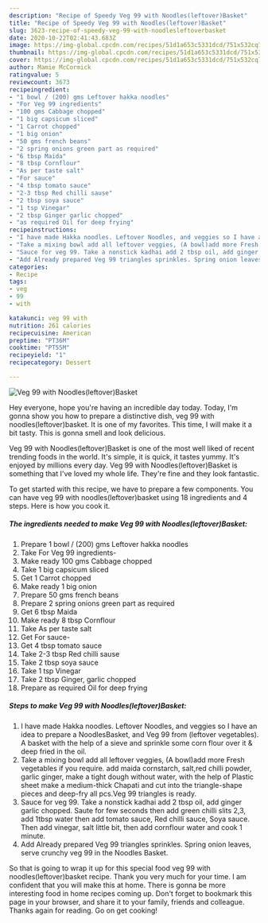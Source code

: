 ```yaml
---
description: "Recipe of Speedy Veg 99 with Noodles(leftover)Basket"
title: "Recipe of Speedy Veg 99 with Noodles(leftover)Basket"
slug: 3623-recipe-of-speedy-veg-99-with-noodlesleftoverbasket
date: 2020-10-22T02:41:43.683Z
image: https://img-global.cpcdn.com/recipes/51d1a653c5331dcd/751x532cq70/veg-99-with-noodlesleftoverbasket-recipe-main-photo.jpg
thumbnail: https://img-global.cpcdn.com/recipes/51d1a653c5331dcd/751x532cq70/veg-99-with-noodlesleftoverbasket-recipe-main-photo.jpg
cover: https://img-global.cpcdn.com/recipes/51d1a653c5331dcd/751x532cq70/veg-99-with-noodlesleftoverbasket-recipe-main-photo.jpg
author: Mamie McCormick
ratingvalue: 5
reviewcount: 3673
recipeingredient:
- "1 bowl / (200) gms Leftover hakka noodles"
- "For Veg 99 ingredients"
- "100 gms Cabbage chopped"
- "1 big capsicum sliced"
- "1 Carrot chopped"
- "1 big onion"
- "50 gms french beans"
- "2 spring onions green part as required"
- "6 tbsp Maida"
- "8 tbsp Cornflour"
- "As per taste salt"
- "For sauce"
- "4 tbsp tomato sauce"
- "2-3 tbsp Red chilli sause"
- "2 tbsp soya sauce"
- "1 tsp Vinegar"
- "2 tbsp Ginger garlic chopped"
- "as required Oil for deep frying"
recipeinstructions:
- "I have made Hakka noodles. Leftover Noodles, and veggies so I have an idea to prepare a NoodlesBasket, and Veg 99 from (leftover vegetables). A basket with the help of a sieve and sprinkle some corn flour over it &amp; deep fried in the oil."
- "Take a mixing bowl add all leftover veggies, (A bowl)add more Fresh vegetables if you require. add maida cornstarch, salt,red chilli powder, garlic ginger, make a tight dough without water, with the help of Plastic sheet make a medium-thick Chapati and cut into the triangle-shape pieces and deep-fry all pcs.Veg 99 triangles is ready."
- "Sauce for veg 99. Take a nonstick kadhai add 2 tbsp oil, add ginger garlic chopped. Saute for few seconds then add green chilli slits 2,3, add 1tbsp water then add tomato sauce, Red chilli sauce, Soya sauce. Then add vinegar, salt little bit, then add cornflour water and cook 1 minute."
- "Add Already prepared Veg 99 triangles sprinkles. Spring onion leaves, serve crunchy veg 99 in the Noodles Basket."
categories:
- Recipe
tags:
- veg
- 99
- with

katakunci: veg 99 with 
nutrition: 261 calories
recipecuisine: American
preptime: "PT36M"
cooktime: "PT55M"
recipeyield: "1"
recipecategory: Dessert

---
```



![Veg 99 with Noodles(leftover)Basket](https://img-global.cpcdn.com/recipes/51d1a653c5331dcd/751x532cq70/veg-99-with-noodlesleftoverbasket-recipe-main-photo.jpg)

Hey everyone, hope you're having an incredible day today. Today, I'm gonna show you how to prepare a distinctive dish, veg 99 with noodles(leftover)basket. It is one of my favorites. This time, I will make it a bit tasty. This is gonna smell and look delicious.

Veg 99 with Noodles(leftover)Basket is one of the most well liked of recent trending foods in the world. It's simple, it is quick, it tastes yummy. It's enjoyed by millions every day. Veg 99 with Noodles(leftover)Basket is something that I've loved my whole life. They're fine and they look fantastic.




To get started with this recipe, we have to prepare a few components. You can have veg 99 with noodles(leftover)basket using 18 ingredients and 4 steps. Here is how you cook it.

<!--inarticleads1-->

##### The ingredients needed to make Veg 99 with Noodles(leftover)Basket:

1. Prepare 1 bowl / (200) gms Leftover hakka noodles
1. Take For Veg 99 ingredients-
1. Make ready 100 gms Cabbage chopped
1. Take 1 big capsicum sliced
1. Get 1 Carrot chopped
1. Make ready 1 big onion
1. Prepare 50 gms french beans
1. Prepare 2 spring onions green part as required
1. Get 6 tbsp Maida
1. Make ready 8 tbsp Cornflour
1. Take As per taste salt
1. Get For sauce-
1. Get 4 tbsp tomato sauce
1. Take 2-3 tbsp Red chilli sause
1. Take 2 tbsp soya sauce
1. Take 1 tsp Vinegar
1. Take 2 tbsp Ginger, garlic chopped
1. Prepare as required Oil for deep frying




<!--inarticleads2-->

##### Steps to make Veg 99 with Noodles(leftover)Basket:

1. I have made Hakka noodles. Leftover Noodles, and veggies so I have an idea to prepare a NoodlesBasket, and Veg 99 from (leftover vegetables). A basket with the help of a sieve and sprinkle some corn flour over it &amp; deep fried in the oil.
1. Take a mixing bowl add all leftover veggies, (A bowl)add more Fresh vegetables if you require. add maida cornstarch, salt,red chilli powder, garlic ginger, make a tight dough without water, with the help of Plastic sheet make a medium-thick Chapati and cut into the triangle-shape pieces and deep-fry all pcs.Veg 99 triangles is ready.
1. Sauce for veg 99. Take a nonstick kadhai add 2 tbsp oil, add ginger garlic chopped. Saute for few seconds then add green chilli slits 2,3, add 1tbsp water then add tomato sauce, Red chilli sauce, Soya sauce. Then add vinegar, salt little bit, then add cornflour water and cook 1 minute.
1. Add Already prepared Veg 99 triangles sprinkles. Spring onion leaves, serve crunchy veg 99 in the Noodles Basket.




So that is going to wrap it up for this special food veg 99 with noodles(leftover)basket recipe. Thank you very much for your time. I am confident that you will make this at home. There is gonna be more interesting food in home recipes coming up. Don't forget to bookmark this page in your browser, and share it to your family, friends and colleague. Thanks again for reading. Go on get cooking!
